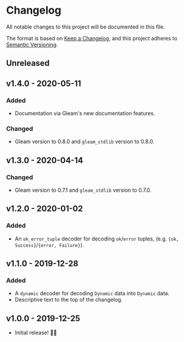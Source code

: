 # Changelog

All notable changes to this project will be documented in this file.

The format is based on
[Keep a Changelog](https://keepachangelog.com/en/1.0.0/), and this project
adheres to [Semantic Versioning](https://semver.org/spec/v2.0.0.html).

## Unreleased

## v1.4.0 - 2020-05-11

### Added

- Documentation via Gleam's new documentation features.

### Changed

- Gleam version to 0.8.0 and `gleam_stdlib` version to 0.8.0.

## v1.3.0 - 2020-04-14

### Changed

- Gleam version to 0.7.1 and `gleam_stdlib` version to 0.7.0.

## v1.2.0 - 2020-01-02

### Added

- An `ok_error_tuple` decoder for decoding `ok`/`error` tuples, (e.g. `{ok,
  Success}`/`{error, Failure}`).

## v1.1.0 - 2019-12-28

### Added

- A `dynamic` decoder for decoding `Dynamic` data into `Dynamic` data.
- Descriptive text to the top of the changelog.

## v1.0.0 - 2019-12-25

- Initial release! 🎄🎁
